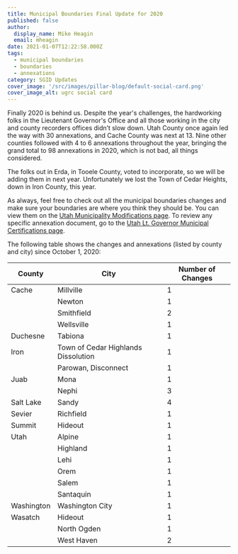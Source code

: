 ```yaml
---
title: Municipal Boundaries Final Update for 2020
published: false
author:
  display_name: Mike Heagin
  email: mheagin
date: 2021-01-07T12:22:58.000Z
tags:
  - municipal boundaries
  - boundaries
  - annexations
category: SGID Updates
cover_image: '/src/images/pillar-blog/default-social-card.png'
cover_image_alt: ugrc social card
---
```


Finally 2020 is behind us. Despite the year's challenges, the hardworking folks in the Lieutenant Governor's Office and all those working in the city and county recorders offices didn’t slow down. Utah County once again led the way with 30 annexations, and Cache County was next at 13. Nine other counties followed with 4 to 6 annexations throughout the year, bringing the grand total to 98 annexations in 2020, which is not bad, all things considered.

The folks out in Erda, in Tooele County, voted to incorporate, so we will be adding them in next year. Unfortunately we lost the Town of Cedar Heights, down in Iron County, this year.

As always, feel free to check out all the municipal boundaries changes and make sure your boundaries are where you think they should be. You can view them on the [Utah Municipality Modifications page](https://www.arcgis.com/home/webmap/viewer.html?webmap=c5ab7e0fcd514f1a9db6b8dad55bba63).
To review any specific annexation document, go to the [Utah Lt. Governor Municipal Certifications page](https://municert.utah.gov/).

The following table shows the changes and annexations (listed by county and city) since October 1, 2020:

| County     | City                                | Number of Changes |
| ---------- | ----------------------------------- | ----------------- |
| Cache      | Millville                           | 1                 |
|            | Newton                              | 1                 |
|            | Smithfield                          | 2                 |
|            | Wellsville                          | 1                 |
| Duchesne   | Tabiona                             | 1                 |
| Iron       | Town of Cedar Highlands Dissolution | 1                 |
|            | Parowan, Disconnect                 | 1                 |
| Juab       | Mona                                | 1                 |
|            | Nephi                               | 3                 |
| Salt Lake  | Sandy                               | 4                 |
| Sevier     | Richfield                           | 1                 |
| Summit     | Hideout                             | 1                 |
| Utah       | Alpine                              | 1                 |
|            | Highland                            | 1                 |
|            | Lehi                                | 1                 |
|            | Orem                                | 1                 |
|            | Salem                               | 1                 |
|            | Santaquin                           | 1                 |
| Washington | Washington City                     | 1                 |
| Wasatch    | Hideout                             | 1                 |
|            | North Ogden                         | 1                 |
|            | West Haven                          | 2                 |

